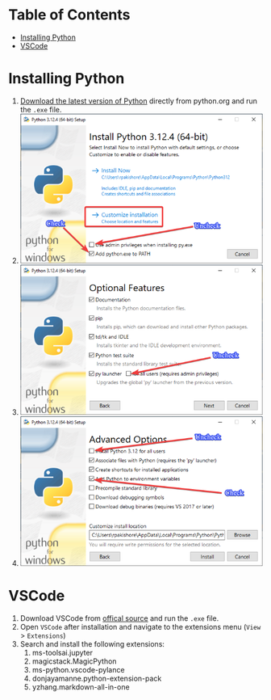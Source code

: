 <h1> Table of Contents </h1>

- [Installing Python](#installing-python)
- [VSCode](#vscode)


# Installing Python

1. [Download the latest version of Python](https://www.python.org/downloads/) directly from python.org and run the `.exe` file.
2. ![Step1](./assets/python-install-step1.png)
3. ![Step2](./assets/python-install-step2.png)
4. ![Step3](./assets/python-install-step3.png)

# VSCode

1. Download VSCode from [offical source](https://code.visualstudio.com/download) and run the `.exe` file.
2. Open `VSCode` after installation and navigate to the extensions menu (`View` > `Extensions`)
3. Search and install the following extensions:
   1. ms-toolsai.jupyter
   2. magicstack.MagicPython
   3. ms-python.vscode-pylance
   4. donjayamanne.python-extension-pack
   5. yzhang.markdown-all-in-one